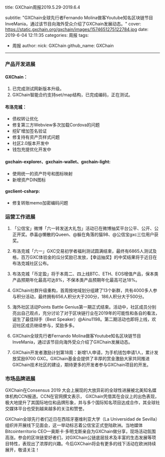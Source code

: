 title: GXChain周报2019.5.29-2019.6.4

subtitle: "GXChain全球先行者Fernando Molina做客Youtube知名区块链节目InveMania，通过该节目向海外受众介绍了GXChain发展动态。"
cover: https://static.gxchain.org/gxchain/images/1574651275122784.jpg
date: 2019-6-04 12:11:35
categories: 周报
tags:
  - 周报
author:
    nick: GXChain
    github_name: GXChain
---

### 产品开发进展
#### GXChain：
1. 已完成测试网新版本升级。
2. GXChain智能合约支持set/map结构，已完成编码，正在测试。

#### 布洛克城：
- 债权转让优化
- 修复第三方Webview多次加载Cordova的问题
- 挖矿增加签名验证
- 修复持有资产页样式问题
- 社区2.0版本开发中
- 钱包充提优化开发中

#### gxchain-explorer、gxchain-wallet、gxchain-light:
- 使用统一的资产符号和图标映射
- 新增资产DIN图标

#### gxclient-csharp:
- 修复转账memo加密编码问题

### 运营工作进展
 
1.	「公信宝」微博「六一转发送大礼包」活动已在微博抽奖平台公平、公开、公正开奖。恭喜@懒散的Queen、@躲在角落的猫98、@公信宝gxc三位用户获奖。
2.	布洛克城「六一」GXC交易初学者福利测试圆满结束，最终有6865人测试及格，百万GXC体验金的瓜分奖励已发放，【幸运抽奖】的中奖结果将于近日在布洛克城社区公布。
3.	布洛克城「币定盈」将于本周二、四上线BTC、ETH、EOS增值产品，保本类产品预期年化最高可达8%，不保本类产品预期年化最高可达18%。
4.	GXChain社群升级重构，首周按地域划分组建了13个新群，共有4000多人参与积分活动，最终拥有656人积分大于200分，186人积分大于500分。

5.	海外社区活动Points Battle Genius第一期正式结束。活动中，社区成员分别亮出自己观点，充分讨论了对于区块链行业在2019年的可能性和各自的看法，诞生了最佳辩手（Best Speaker）@Ainu1198。第二期活动也即将上线，欢迎社区成员继续参与，奖励多多。

6.	GXChain全球先行者Fernando Molina做客Youtube知名区块链节目InveMania，通过该节目向海外受众介绍了GXChain发展动态。

7.	GXChain开发者激励计划第18周：新增1人申请，为手机钱包申请1人，累计发放奖励9700 GXC。GXChain基金会提供了丰厚的赏金激励大家共同推进GXChain技术社区的建设，期待更多的开发者参与GXChain项目的开发。


### 市场品牌进展

GXChain在Consensus 2019 大会上展现的大放异彩的全球性进展被北美知名媒体机构CCN报道。CCN在官网撰文表示， GXChain凭借其在会议上的出色表现，极大地提升了其国际地位和品牌形象，并与多个国际知名项目达成合作，其全球社交媒体平台也受到越来越多的关注和赞誉。


GXChain全球先行者们近日在西班牙塞维利亚大学（La Universidad de Sevilla）组织并开展线下见面会，这一举动标志着公信宝正式登陆欧洲。当地媒体Bitcointerritorio CEO—奥斯卡·多明戈斯亲自为GXChain做分享，现场活动氛围高涨。参会的区块链爱好者们，对GXChain公链底层技术及丰富的生态发展等项目特性，表现出了浓厚的兴趣。今后GXChain将会有更多的线下活动在欧洲持续展开，敬请关注！